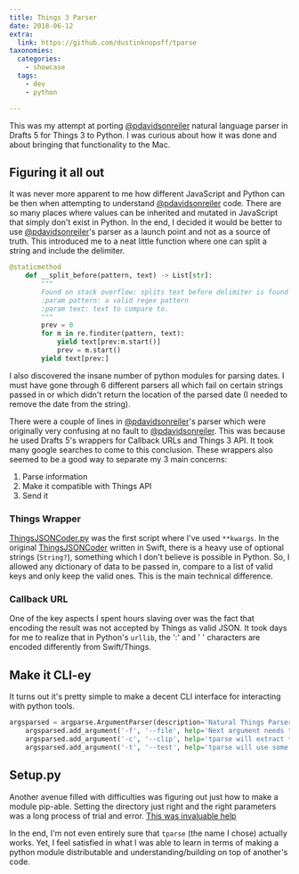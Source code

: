 ```yaml
---
title: Things 3 Parser
date: 2018-06-12
extra:
  link: https://github.com/dustinknopoff/tparse
taxonomies:
  categories:
    - showcase
  tags:
    - dev
    - python

---
```


This was my attempt at porting [@pdavidsonreiler](https://github.com/pdavisonreiber/Public-Drafts-Scripts/tree/master/Things%20Parser) natural language parser in Drafts 5 for Things 3 to Python. I was curious about how it was done and about bringing that functionality to the Mac.

## Figuring it all out

It was never more apparent to me how different JavaScript and Python can be then when attempting to understand [@pdavidsonreiler](https://github.com/pdavisonreiber/Public-Drafts-Scripts/tree/master/Things%20Parser) code. There are so many places where values can be inherited and mutated in JavaScript that simply don't exist in Python. In the end, I decided it would be better to use [@pdavidsonreiler](https://github.com/pdavisonreiber/Public-Drafts-Scripts/tree/master/Things%20Parser)'s parser as a launch point and not as a source of truth. This introduced me to a neat little function where one can split a string and include the delimiter.

```python
@staticmethod
    def __split_before(pattern, text) -> List[str]:
        """
        Found on stack overflow: splits text before delimiter is found
        :param pattern: a valid regex pattern
        :param text: text to compare to.
        """
        prev = 0
        for m in re.finditer(pattern, text):
            yield text[prev:m.start()]
            prev = m.start()
        yield text[prev:]
```

I also discovered the insane number of python modules for parsing dates. I must have gone through 6 different parsers all which fail on certain strings passed in or which didn't return the location of the parsed date (I needed to remove the date from the string).

There were a couple of lines in [@pdavidsonreiler](https://github.com/pdavisonreiber/Public-Drafts-Scripts/tree/master/Things%20Parser)'s parser which were originally very confusing at no fault to [@pdavidsonreiler](https://github.com/pdavisonreiber/Public-Drafts-Scripts/tree/master/Things%20Parser). This was because he used Drafts 5's wrappers for Callback URLs and Things 3 API. It took many google searches to come to this conclusion. These wrappers also seemed to be a good way to separate my 3 main concerns:

1.  Parse information
2.  Make it compatible with Things API
3.  Send it

### Things Wrapper

[ThingsJSONCoder.py](https://github.com/dustinknopoff/tparse/blob/master/tparse/thingsJSONCoder.py) was the first script where I've used `**kwargs`. In the original [ThingsJSONCoder](https://github.com/culturedcode/ThingsJSONCoder) written in Swift, there is a heavy use of optional strings (`String?`), something which I don't believe is possible in Python. So, I allowed any dictionary of data to be passed in, compare to a list of valid keys and only keep the valid ones. This is the main technical difference.

### Callback URL

One of the key aspects I spent hours slaving over was the fact that encoding the result was not accepted by Things as valid JSON. It took days for me to realize that in Python's `urllib`, the ':' and ' ' characters are encoded differently from Swift/Things.

## Make it CLI-ey

It turns out it's pretty simple to make a decent CLI interface for interacting with python tools.

```python
argsparsed = argparse.ArgumentParser(description='Natural Things Parser:')
    argsparsed.add_argument('-f', '--file', help='Next argument needs to be a valid file path', type=str)
    argsparsed.add_argument('-c', '--clip', help='tparse will extract text from clipboard', action='store_true')
    argsparsed.add_argument('-t', '--test', help='tparse will use some sample test strings.', action='store_true')
```

## Setup.py

Another avenue filled with difficulties was figuring out just how to make a module pip-able. Setting the directory just right and the right parameters was a long process of trial and error. [This was invaluable help](https://the-hitchhikers-guide-to-packaging.readthedocs.io/en/latest/quickstart.html)

In the end, I'm not even entirely sure that `tparse` (the name I chose) actually works. Yet, I feel satisfied in what I was able to learn in terms of making a python module distributable and understanding/building on top of another's code.

